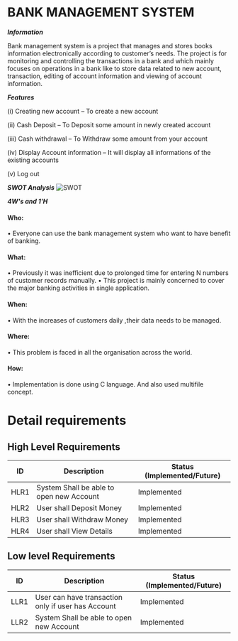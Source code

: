 # BANK MANAGEMENT SYSTEM #
***Information***
 
Bank management system is a project that manages and stores books information electronically according to customer’s needs. The project is for monitoring and controlling the transactions in a bank and which mainly focuses on operations in a bank like to store data related to new account, transaction, editing of account information and viewing of account information.  
 
 
 
 ***Features***
 
 (i)	Creating new account – To create a new account
 
(ii) Cash Deposit – To Deposit some amount in newly created account

(iii) Cash withdrawal – To Withdraw some amount from your account

(iv) Display Account information – It will display all informations of the existing accounts

(v) Log out




***SWOT Analysis***
![SWOT](https://user-images.githubusercontent.com/94280220/142659531-13b8df0b-c2d0-430c-9792-ac6037e14718.png)




***4W&#39;s and 1&#39;H***
#### Who:

• Everyone can use the bank management system who want to have benefit of banking.

#### What:

• Previously it was inefficient due to prolonged time for entering N numbers of customer records manually. 
• This project is mainly concerned to cover the major banking activities in single application.

#### When:

• With the increases of customers daily ,their data needs to be managed.

#### Where:

• This problem is faced in all the organisation across the world.

#### How:

• Implementation is done using C language. And also used multifile concept.


# Detail requirements
## High Level Requirements
ID | Description | Status (Implemented/Future)
----- | ------------|---------------------------
HLR1| System Shall be able to open new Account | Implemented
HLR2| User shall Deposit Money| Implemented
HLR3| User shall Withdraw Money| Implemented
HLR4| User shall View Details| Implemented


##  Low level Requirements
ID | Description | Status (Implemented/Future)
----- | ------------|---------------------------
LLR1| User can have transaction only if user has Account | Implemented
LLR2| System Shall be able to open new Account | Implemented
